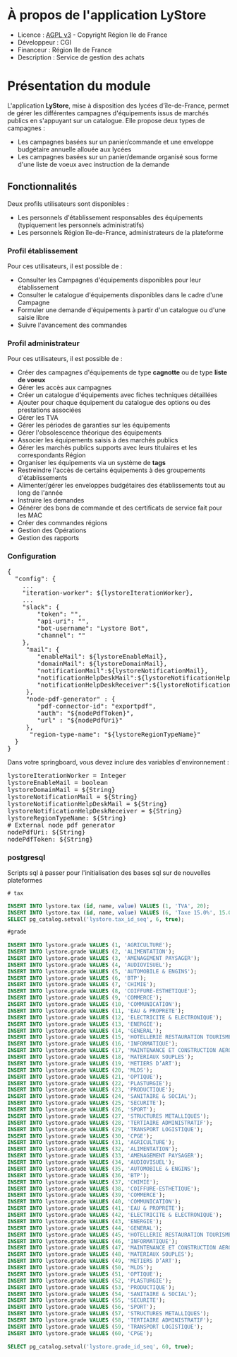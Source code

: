 # À propos de l'application LyStore
* Licence : [AGPL v3](http://www.gnu.org/licenses/agpl.txt) - Copyright Région Ile de France 
* Développeur : CGI
* Financeur : Région Ile de France
* Description : Service de gestion des achats

# Présentation du module

L'application **LyStore**, mise à disposition des lycées d'île-de-France, permet de gérer les différentes campagnes d'équipements issus de marchés publics en s'appuyant sur un catalogue. Elle propose deux types de campagnes :

 - Les campagnes basées sur un panier/commande et une enveloppe budgétaire annuelle allouée aux lycées
 - Les campagnes basées sur un panier/demande organisé sous forme d'une liste de voeux avec instruction de la demande

## Fonctionnalités

Deux profils utilisateurs sont disponibles :
 - Les personnels d'établissement responsables des équipements (typiquement les personnels administratifs)
 - Les personnels Région île-de-France, administrateurs de la plateforme

### Profil établissement

Pour ces utilisateurs, il est possible de :
 - Consulter les Campagnes d'équipements disponibles pour leur établissement
 - Consulter le catalogue d'équipements disponibles dans le cadre d'une Campagne
 - Formuler une demande d'équipements à partir d'un catalogue ou d'une saisie libre
 - Suivre l'avancement des commandes

### Profil administrateur

Pour ces utilisateurs, il est possible de :
 - Créer des campagnes d'équipements de type **cagnotte** ou de type **liste de voeux**
 - Gérer les accès aux campagnes
 - Créer un catalogue d'équipements avec fiches techniques détaillées
 - Ajouter pour chaque équipement du catalogue des options ou des prestations associées
 - Gérer les TVA
 - Gérer les périodes de garanties sur les équipements
 - Gérer l'obsolescence théorique des équipements
 - Associer les équipements saisis à des marchés publics
 - Gérer les marchés publics supports avec leurs titulaires et les correspondants Région
 - Organiser les équipements via un système de **tags**
 - Restreindre l'accès de certains équipements à des groupements d'établissements
 - Alimenter/gérer les enveloppes budgétaires des établissements tout au long de l'année
 - Instruire les demandes
 - Générer des bons de commande et des certificats de service fait pour les MAC
 - Créer des commandes régions
 - Gestion des Opérations
 - Gestion des rapports 
### Configuration
<pre>
{
  "config": {
    ...
    "iteration-worker": ${lystoreIterationWorker},
    ...
    "slack": {
        "token": "",
        "api-uri": "",
        "bot-username": "Lystore Bot",
        "channel": ""
    },
     "mail": {
        "enableMail": ${lystoreEnableMail},
        "domainMail": ${lystoreDomainMail},
        "notificationMail":${lystoreNotificationMail},
        "notificationHelpDeskMail":${lystoreNotificationHelpDeskMail},
        "notificationHelpDeskReceiver":${lystoreNotificationHelpDeskReceiver}
     },
     "node-pdf-generator" : {
     	"pdf-connector-id": "exportpdf",
     	"auth": "${nodePdfToken}",
     	"url" : "${nodePdfUri}"
     },
      "region-type-name": "${lystoreRegionTypeName}"
  }
}
</pre>

Dans votre springboard, vous devez inclure des variables d'environnement :
<pre>
lystoreIterationWorker = Integer
lystoreEnableMail = boolean
lystoreDomainMail = ${String}
lystoreNotificationMail = ${String}
lystoreNotificationHelpDeskMail = ${String}
lystoreNotificationHelpDeskReceiver = ${String}
lystoreRegionTypeName: ${String}
# External node pdf generator
nodePdfUri: ${String}
nodePdfToken: ${String}
</pre>


### postgresql 
Scripts sql à passer pour l'initialisation des bases sql sur de nouvelles plateformes 
```sql
# tax

INSERT INTO lystore.tax (id, name, value) VALUES (1, 'TVA', 20);
INSERT INTO lystore.tax (id, name, value) VALUES (6, 'Taxe 15.0%', 15.0);
SELECT pg_catalog.setval('lystore.tax_id_seq', 6, true);

#grade
 
INSERT INTO lystore.grade VALUES (1, 'AGRICULTURE');
INSERT INTO lystore.grade VALUES (2, 'ALIMENTATION');
INSERT INTO lystore.grade VALUES (3, 'AMENAGEMENT PAYSAGER');
INSERT INTO lystore.grade VALUES (4, 'AUDIOVISUEL');
INSERT INTO lystore.grade VALUES (5, 'AUTOMOBILE & ENGINS');
INSERT INTO lystore.grade VALUES (6, 'BTP');
INSERT INTO lystore.grade VALUES (7, 'CHIMIE');
INSERT INTO lystore.grade VALUES (8, 'COIFFURE-ESTHETIQUE');
INSERT INTO lystore.grade VALUES (9, 'COMMERCE');
INSERT INTO lystore.grade VALUES (10, 'COMMUNICATION');
INSERT INTO lystore.grade VALUES (11, 'EAU & PROPRETE');
INSERT INTO lystore.grade VALUES (12, 'ELECTRICITE & ELECTRONIQUE');
INSERT INTO lystore.grade VALUES (13, 'ENERGIE');
INSERT INTO lystore.grade VALUES (14, 'GENERAL');
INSERT INTO lystore.grade VALUES (15, 'HOTELLERIE RESTAURATION TOURISME');
INSERT INTO lystore.grade VALUES (16, 'INFORMATIQUE');
INSERT INTO lystore.grade VALUES (17, 'MAINTENANCE ET CONSTRUCTION AERONAUTIQUE');
INSERT INTO lystore.grade VALUES (18, 'MATERIAUX SOUPLES');
INSERT INTO lystore.grade VALUES (19, 'METIERS D’ART');
INSERT INTO lystore.grade VALUES (20, 'MLDS');
INSERT INTO lystore.grade VALUES (21, 'OPTIQUE');
INSERT INTO lystore.grade VALUES (22, 'PLASTURGIE');
INSERT INTO lystore.grade VALUES (23, 'PRODUCTIQUE');
INSERT INTO lystore.grade VALUES (24, 'SANITAIRE & SOCIAL');
INSERT INTO lystore.grade VALUES (25, 'SECURITE');
INSERT INTO lystore.grade VALUES (26, 'SPORT');
INSERT INTO lystore.grade VALUES (27, 'STRUCTURES METALLIQUES');
INSERT INTO lystore.grade VALUES (28, 'TERTIAIRE ADMINISTRATIF');
INSERT INTO lystore.grade VALUES (29, 'TRANSPORT LOGISTIQUE');
INSERT INTO lystore.grade VALUES (30, 'CPGE');
INSERT INTO lystore.grade VALUES (31, 'AGRICULTURE');
INSERT INTO lystore.grade VALUES (32, 'ALIMENTATION');
INSERT INTO lystore.grade VALUES (33, 'AMENAGEMENT PAYSAGER');
INSERT INTO lystore.grade VALUES (34, 'AUDIOVISUEL');
INSERT INTO lystore.grade VALUES (35, 'AUTOMOBILE & ENGINS');
INSERT INTO lystore.grade VALUES (36, 'BTP');
INSERT INTO lystore.grade VALUES (37, 'CHIMIE');
INSERT INTO lystore.grade VALUES (38, 'COIFFURE-ESTHETIQUE');
INSERT INTO lystore.grade VALUES (39, 'COMMERCE');
INSERT INTO lystore.grade VALUES (40, 'COMMUNICATION');
INSERT INTO lystore.grade VALUES (41, 'EAU & PROPRETE');
INSERT INTO lystore.grade VALUES (42, 'ELECTRICITE & ELECTRONIQUE');
INSERT INTO lystore.grade VALUES (43, 'ENERGIE');
INSERT INTO lystore.grade VALUES (44, 'GENERAL');
INSERT INTO lystore.grade VALUES (45, 'HOTELLERIE RESTAURATION TOURISME');
INSERT INTO lystore.grade VALUES (46, 'INFORMATIQUE');
INSERT INTO lystore.grade VALUES (47, 'MAINTENANCE ET CONSTRUCTION AERONAUTIQUE');
INSERT INTO lystore.grade VALUES (48, 'MATERIAUX SOUPLES');
INSERT INTO lystore.grade VALUES (49, 'METIERS D’ART');
INSERT INTO lystore.grade VALUES (50, 'MLDS');
INSERT INTO lystore.grade VALUES (51, 'OPTIQUE');
INSERT INTO lystore.grade VALUES (52, 'PLASTURGIE');
INSERT INTO lystore.grade VALUES (53, 'PRODUCTIQUE');
INSERT INTO lystore.grade VALUES (54, 'SANITAIRE & SOCIAL');
INSERT INTO lystore.grade VALUES (55, 'SECURITE');
INSERT INTO lystore.grade VALUES (56, 'SPORT');
INSERT INTO lystore.grade VALUES (57, 'STRUCTURES METALLIQUES');
INSERT INTO lystore.grade VALUES (58, 'TERTIAIRE ADMINISTRATIF');
INSERT INTO lystore.grade VALUES (59, 'TRANSPORT LOGISTIQUE');
INSERT INTO lystore.grade VALUES (60, 'CPGE');
 
SELECT pg_catalog.setval('lystore.grade_id_seq', 60, true);
```
